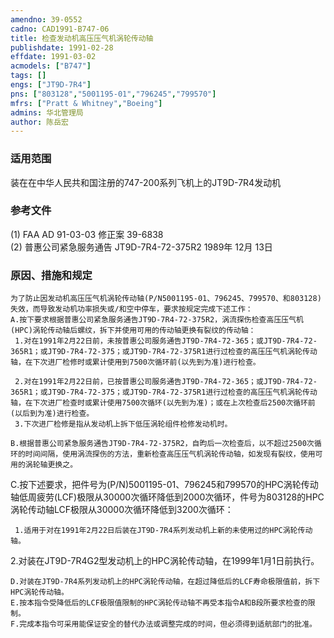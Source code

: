 ```yaml
---
amendno: 39-0552  
cadno: CAD1991-B747-06  
title: 检查发动机高压压气机涡轮传动轴  
publishdate: 1991-02-28  
effdate: 1991-03-02  
acmodels: ["B747"]  
tags: []  
engs: ["JT9D-7R4"]  
pns: ["803128","5001195-01","796245","799570"]  
mfrs: ["Pratt & Whitney","Boeing"]  
admins: 华北管理局  
author: 陈岳宏  
---
```

  
### 适用范围  
装在在中华人民共和国注册的747-200系列飞机上的JT9D-7R4发动机  
  
<!--more-->  
### 参考文件  
(1) FAA AD 91-03-03 修正案 39-6838  
(2) 普惠公司紧急服务通告 JT9D-7R4-72-375R2  1989年 12月 13日  
  
### 原因、措施和规定  
    为了防止因发动机高压压气机涡轮传动轴(P/N5001195-01、796245、799570、和803128)失效，而导致发动机功率损失或/和空中停车，要求按规定完成下述工作：  
    A.按下要求根据普惠公司紧急服务通告JT9D-7R4-72-375R2，涡流探伤检查高压压气机(HPC)涡轮传动轴后螺纹，拆下并使用可用的传动轴更换有裂纹的传动轴：  
     1.对在1991年2月22日前，未按普惠公司服务通告JT9D-7R4-72-365；或JT9D-7R4-72-365R1；或JT9D-7R4-72-375；或JT9D-7R4-72-375R1进行过检查的高压压气机涡轮传动轴，在下次进厂检修时或累计使用到7500次循环前(以先到为准)进行检查。  
  
     2.对在1991年2月22日前，已按普惠公司服务通告JT9D-7R4-72-365；或JT9D-7R4-72-365R1；或JT9D-7R4-72-375；或JT9D-7R4-72-375R1进行过检查的高压压气机涡轮传动轴，在下次进厂检查时或累计使用7500次循环(以先到为准)；或在上次检查后2500次循环前(以后到为准)进行检查。  
     3.下次进厂检修是指从发动机上拆下低压涡轮组件检修发动机时。  
  
    B.根据普惠公司紧急服务通告JT9D-7R4-72-375R2，自昀后一次检查后，以不超过2500次循环的时间间隔，使用涡流探伤的方法，重新检查高压压气机涡轮传动轴，如发现有裂纹，使用可用的涡轮轴更换之。  
C.按下述要求，把件号为(P/N)5001195-01、796245和799570的HPC涡轮传动轴低周疲劳(LCF)极限从30000次循环降低到2000次循环，件号为803128的HPC涡轮传动轴LCF极限从30000次循环降低到3200次循环：  
  
     1.适用于对在1991年2月22日后装在JT9D-7R4系列发动机上新的未使用过的HPC涡轮传动轴。  
 2.对装在JT9D-7R4G2型发动机上的HPC涡轮传动轴，在1999年1月1日前执行。  
  
    D.对装在JT9D-7R4系列发动机上的HPC涡轮传动轴，在超过降低后的LCF寿命极限值前，拆下HPC涡轮传动轴。  
    E.按本指令受降低后的LCF极限值限制的HPC涡轮传动轴不再受本指令A和B段所要求检查的限制。  
    F.完成本指令可采用能保证安全的替代办法或调整完成的时间，但必须得到适航部门的批准。  
  
